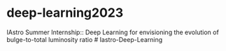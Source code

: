# deep-learning2023
IAstro Summer Internship:: Deep Learning for envisioning the evolution of bulge-to-total luminosity ratio
#   I a s t r o - D e e p - L e a r n i n g  
 